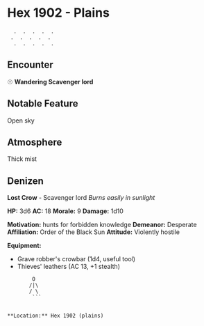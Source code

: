 # Hex 1902 - Plains
```
  .  .  .  .  .
 .  .  .  .  .
  .  .  .  .  .
```

## Encounter

☉ **Wandering Scavenger lord**

## Notable Feature

Open sky

## Atmosphere

Thick mist

## Denizen

**Lost Crow** - Scavenger lord
*Burns easily in sunlight*

**HP:** 3d6 **AC:** 18 **Morale:** 9
**Damage:** 1d10

**Motivation:** hunts for forbidden knowledge
**Demeanor:** Desperate
**Affiliation:** Order of the Black Sun
**Attitude:** Violently hostile

**Equipment:**
- Grave robber's crowbar (1d4, useful tool)
- Thieves' leathers (AC 13, +1 stealth)


```
        O
       /|\
       / \
        ```


**Location:** Hex 1902 (plains)
